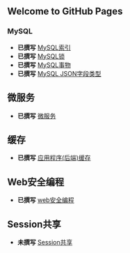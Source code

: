 ## Welcome to GitHub Pages

### MySQL
* **已撰写** [MySQL索引](development/database/mysql/index.md)
* **已撰写** [MySQL锁](development/database/mysql/lock.md)
* **已撰写** [MySQL事物](development/database/mysql/transaction.md)
* **已撰写** [MySQL JSON字段类型](development/database/mysql/field.json.md)

## 微服务
* **已撰写** [微服务](development/microservice/index.md)

## 缓存
* **已撰写** [应用程序(后端)缓存](development/cache/index.md)


## Web安全编程
* **已撰写** [web安全编程](development/secure/index.md)

## Session共享
* **未撰写** [Session共享](development/microservice/index.md)
